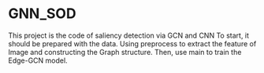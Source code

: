 # GNN_SOD
This project is the code of saliency detection via GCN and CNN
To start, it should be prepared with the data. Using preprocess to extract the feature of Image and constructing the Graph structure.
Then, use main to train the Edge-GCN model.
